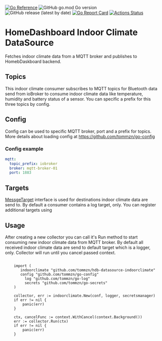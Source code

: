 [![Go Reference](https://pkg.go.dev/badge/github.com/tommzn/hdb-datasource-indoorclimate.svg)](https://pkg.go.dev/github.com/tommzn/hdb-datasource-indoorclimate)
![GitHub go.mod Go version](https://img.shields.io/github/go-mod/go-version/tommzn/hdb-datasource-indoorclimate)
![GitHub release (latest by date)](https://img.shields.io/github/v/release/tommzn/hdb-datasource-indoorclimate)
[![Go Report Card](https://goreportcard.com/badge/github.com/tommzn/hdb-datasource-indoorclimate)](https://goreportcard.com/report/github.com/tommzn/hdb-datasource-indoorclimate)
[![Actions Status](https://github.com/tommzn/hdb-datasource-indoorclimate/actions/workflows/go.pkg.auto-ci.yml/badge.svg)](https://github.com/tommzn/hdb-datasource-indoorclimate/actions)

# HomeDashboard Indoor Climate DataSource
Fetches indoor climate data from a MQTT broker and publishes to HomebDaskboard backend.

## Topics
This indoor climate consumer subscribes to MQTT topics for Bluetooth data send from ioBroker to consume indoor climate data like temperature, humidity and battery status of a sensor.
You can specific a prefix for this three topics by config.

## Config
Config can be used to specific MQTT broker, port and a prefix for topics.
More details about loading config at https://github.com/tommzn/go-config

### Config example
```yaml
mqtt:
  topic_prefix: iobroker
  broker: mqtt-broker-01
  port: 1883
```

## Targets
[MessgeTarget](https://github.com/tommzn/hdb-datasource-indoorclimate/blob/main/interfaces.go) interface is used for destinations indoor climate data are send to. By default a consumer contains a log target, only. You can register additional targets using 

## Usage
After creating a new collector you can call it's Run method to start consuming new indoor climate data from MQTT broker. By default all received indoor climate data are send
to default target which is a logger, only. Collector will run until you cancel passed context.
```golang

    import (
       indoorclimate "github.com/tommzn/hdb-datasource-indoorclimate"  
       config "github.com/tommzn/go-config"
	     log "github.com/tommzn/go-log"
	     secrets "github.com/tommzn/go-secrets"
    )
    
    collector, err := indoorclimate.New(conf, logger, secretsmanager)
    if err != nil {
        panic(err)
    }

    ctx, cancelFunc := context.WithCancel(context.Background())
    err := collector.Run(ctx)
    if err != nil {
        panic(err)
    }
```
